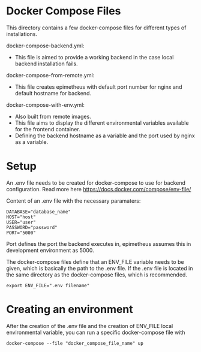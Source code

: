 
# Docker Compose Files
This directory contains a few docker-compose files for different types of installations.

docker-compose-backend.yml:
- This file is aimed to provide a working backend in the case local backend installation fails.

docker-compose-from-remote.yml:
- This file creates epimetheus with default port number for nginx and default hostname for backend.

docker-compose-with-env.yml:
- Also built from remote images.
- This file aims to display the different environmental variables available for the frontend container.
- Defining the backend hostname as a variable and the port used by nginx as a variable.

# Setup
An .env file needs to be created for docker-compose to use for backend configuration.
Read more here https://docs.docker.com/compose/env-file/

Content of an .env file with the necessary paramaters:
```
DATABASE="database_name"
HOST="host"
USER="user"
PASSWORD="password"
PORT="5000"
```

Port defines the port the backend executes in, epimetheus assumes this in development environment as 5000.

The docker-compose files define that an ENV_FILE variable needs to be given, which is basically the path to the .env file. 
If the .env file is located in the same directory as the docker-compose files, which is recommended.

```
export ENV_FILE=".env filename"
```

# Creating an environment
After the creation of the .env file and the creation of ENV_FILE local environmental variable, you can run a specific docker-compose file with

```
docker-compose --file "docker_compose_file_name" up 
```
